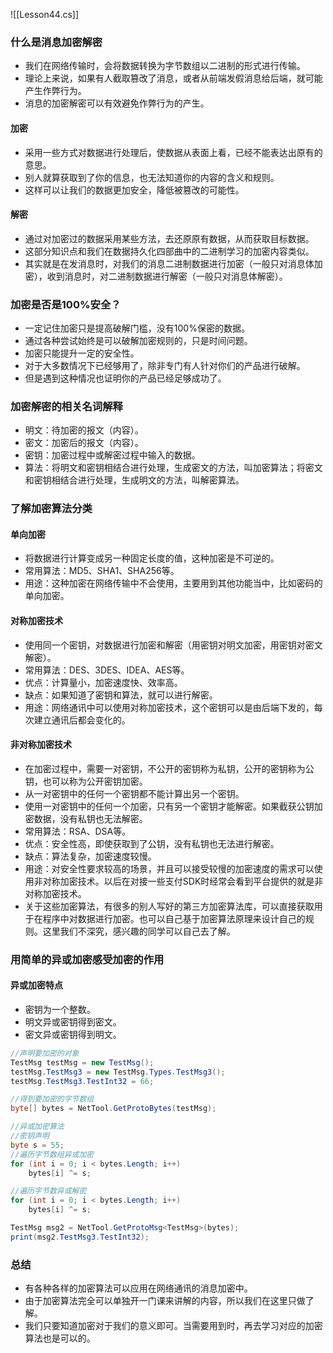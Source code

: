 ![[Lesson44.cs]]

### 什么是消息加密解密
- 我们在网络传输时，会将数据转换为字节数组以二进制的形式进行传输。
- 理论上来说，如果有人截取篡改了消息，或者从前端发假消息给后端，就可能产生作弊行为。
- 消息的加密解密可以有效避免作弊行为的产生。

#### 加密
- 采用一些方式对数据进行处理后，使数据从表面上看，已经不能表达出原有的意思。
- 别人就算获取到了你的信息，也无法知道你的内容的含义和规则。
- 这样可以让我们的数据更加安全，降低被篡改的可能性。

#### 解密
- 通过对加密过的数据采用某些方法，去还原原有数据，从而获取目标数据。
- 这部分知识点和我们在数据持久化四部曲中的二进制学习的加密内容类似。
- 其实就是在发消息时，对我们的消息二进制数据进行加密（一般只对消息体加密），收到消息时，对二进制数据进行解密（一般只对消息体解密）。

### 加密是否是100%安全？
- 一定记住加密只是提高破解门槛，没有100%保密的数据。
- 通过各种尝试始终是可以破解加密规则的，只是时间问题。
- 加密只能提升一定的安全性。
- 对于大多数情况下已经够用了，除非专门有人针对你们的产品进行破解。
- 但是遇到这种情况也证明你的产品已经足够成功了。

### 加密解密的相关名词解释
- 明文：待加密的报文（内容）。
- 密文：加密后的报文（内容）。
- 密钥：加密过程中或解密过程中输入的数据。
- 算法：将明文和密钥相结合进行处理，生成密文的方法，叫加密算法；将密文和密钥相结合进行处理，生成明文的方法，叫解密算法。

### 了解加密算法分类

#### 单向加密
- 将数据进行计算变成另一种固定长度的值，这种加密是不可逆的。
- 常用算法：MD5、SHA1、SHA256等。
- 用途：这种加密在网络传输中不会使用，主要用到其他功能当中，比如密码的单向加密。

#### 对称加密技术
- 使用同一个密钥，对数据进行加密和解密（用密钥对明文加密，用密钥对密文解密）。
- 常用算法：DES、3DES、IDEA、AES等。
- 优点：计算量小，加密速度快、效率高。
- 缺点：如果知道了密钥和算法，就可以进行解密。
- 用途：网络通讯中可以使用对称加密技术，这个密钥可以是由后端下发的，每次建立通讯后都会变化的。

#### 非对称加密技术
- 在加密过程中，需要一对密钥，不公开的密钥称为私钥，公开的密钥称为公钥，也可以称为公开密钥加密。
- 从一对密钥中的任何一个密钥都不能计算出另一个密钥。
- 使用一对密钥中的任何一个加密，只有另一个密钥才能解密。如果截获公钥加密数据，没有私钥也无法解密。
- 常用算法：RSA、DSA等。
- 优点：安全性高，即使获取到了公钥，没有私钥也无法进行解密。
- 缺点：算法复杂，加密速度较慢。
- 用途：对安全性要求较高的场景，并且可以接受较慢的加密速度的需求可以使用非对称加密技术。以后在对接一些支付SDK时经常会看到平台提供的就是非对称加密技术。
- 关于这些加密算法，有很多的别人写好的第三方加密算法库，可以直接获取用于在程序中对数据进行加密。也可以自己基于加密算法原理来设计自己的规则。这里我们不深究，感兴趣的同学可以自己去了解。

### 用简单的异或加密感受加密的作用
#### 异或加密特点
- 密钥为一个整数。
- 明文异或密钥得到密文。
- 密文异或密钥得到明文。
```cs
//声明要加密的对象
TestMsg testMsg = new TestMsg();
testMsg.TestMsg3 = new TestMsg.Types.TestMsg3();
testMsg.TestMsg3.TestInt32 = 66;

//得到要加密的字节数组
byte[] bytes = NetTool.GetProtoBytes(testMsg);

//异或加密算法
//密钥声明
byte s = 55;
//遍历字节数组异或加密
for (int i = 0; i < bytes.Length; i++)
    bytes[i] ^= s;

//遍历字节数异或解密
for (int i = 0; i < bytes.Length; i++)
    bytes[i] ^= s;

TestMsg msg2 = NetTool.GetProtoMsg<TestMsg>(bytes);
print(msg2.TestMsg3.TestInt32);
```

### 总结
- 有各种各样的加密算法可以应用在网络通讯的消息加密中。
- 由于加密算法完全可以单独开一门课来讲解的内容，所以我们在这里只做了解。
- 我们只要知道加密对于我们的意义即可。当需要用到时，再去学习对应的加密算法也是可以的。
